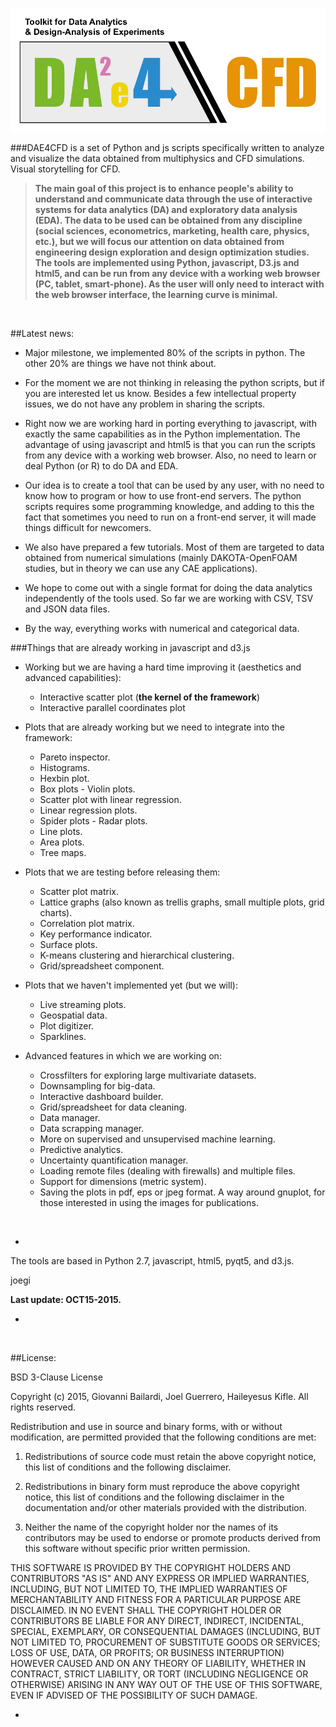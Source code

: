<!--# DAE4CFD-->

![](./daelogo.png)


###DAE4CFD is a set of Python and js scripts specifically written to analyze and visualize the data obtained from multiphysics and CFD simulations. Visual storytelling for CFD.

> **The main goal of this project is to enhance people's ability to understand and communicate data through the use of interactive systems for data analytics (DA) and exploratory data analysis (EDA). The data to be used can be obtained from any discipline (social sciences, econometrics, marketing, health care, physics, etc.), but we will focus our attention on data obtained from engineering design exploration and design optimization studies. The tools are implemented using Python, javascript, D3.js and html5, and can be run from any device with a working web browser (PC, tablet, smart-phone). As the user will only need to interact with the web browser interface, the learning curve is minimal.**

<!--We aim at studying the perceptual, cognitive and social factors affecting data analysis in order to improve the efficiency at which expert analysts work, and to lower barriers for non-experts.-->

&nbsp;
&nbsp;

##Latest news:

* Major milestone, we implemented 80% of the scripts in python. The other 20% are things we have not think about.

* For the moment we are not thinking in releasing the python scripts, but if you are interested let us know.  Besides a few intellectual property issues, we do not have any problem in sharing the scripts.

* Right now we are working hard in porting everything to javascript, with exactly the same capabilities as in the Python implementation. The advantage of using javascript and html5 is that you can run the scripts from any device with a working web browser. Also, no need to learn or deal Python (or R) to do DA and EDA.

* Our idea is to create a tool that can be used by any user, with no need to know how to program or how to use front-end servers. The python scripts requires some programming knowledge, and adding to this the fact that sometimes you need to run on a front-end server, it will made things difficult for newcomers.

* We also have prepared a few tutorials. Most of them are targeted to data obtained from numerical simulations (mainly DAKOTA-OpenFOAM studies, but in theory we can use any CAE applications).  

* We hope to come out with a single format for doing the data analytics independently of the tools used.  So far we are working with CSV, TSV and JSON data files. 

* By the way, everything works with numerical and categorical data.


###Things that are already working in javascript and d3.js

* Working but we are having a hard time improving it (aesthetics and advanced capabilities):

	* Interactive scatter plot (**the kernel of the framework**)
	* Interactive parallel coordinates plot
		
* Plots that are already working but we need to integrate into the framework:

  	* Pareto inspector.
  	* Histograms.
  	* Hexbin plot.
  	* Box plots - Violin plots.
  	* Scatter plot with linear regression.
  	* Linear regression plots.
  	* Spider plots - Radar plots.
  	* Line plots.
  	* Area plots.
  	* Tree maps.


* Plots that we are testing before releasing them:

	* Scatter plot matrix.
  	* Lattice graphs (also known as trellis graphs, small multiple plots, grid charts).
  	* Correlation plot matrix.
  	* Key performance indicator.
  	* Surface plots.
  	* K-means clustering and hierarchical clustering.
  	* Grid/spreadsheet component.

* Plots that we haven't implemented yet (but we will):
  	* Live streaming plots.
  	* Geospatial data.
  	* Plot digitizer.
  	* Sparklines.

* Advanced features in which we are working on:
	* Crossfilters for exploring large multivariate datasets.
	* Downsampling for big-data.
	* Interactive dashboard builder.
	* Grid/spreadsheet for data cleaning.
	* Data manager.
	* Data scrapping manager.
	* More on supervised and unsupervised machine learning.
	* Predictive analytics.
	* Uncertainty quantification manager.
	* Loading remote files (dealing with firewalls) and multiple files.
	* Support for dimensions (metric system).
	* Saving the plots in pdf, eps or jpeg format.  A way around gnuplot, for those interested in using the images for publications.

&nbsp;
&nbsp;


-

The tools are based in Python 2.7, javascript, html5, pyqt5, and d3.js.

joegi

**Last update: OCT15-2015.**

-
&nbsp;
&nbsp;


##License:

BSD 3-Clause License

Copyright (c) 2015, Giovanni Bailardi, Joel Guerrero, Haileyesus Kifle.
All rights reserved.

Redistribution and use in source and binary forms, with or without modification, are permitted provided that the following conditions are met:

1. Redistributions of source code must retain the above copyright notice, this list of conditions and the following disclaimer.

2. Redistributions in binary form must reproduce the above copyright notice, this list of conditions and the following disclaimer in the documentation and/or other materials provided with the distribution.

3. Neither the name of the copyright holder nor the names of its contributors may be used to endorse or promote products derived from this software without specific prior written permission.

THIS SOFTWARE IS PROVIDED BY THE COPYRIGHT HOLDERS AND CONTRIBUTORS "AS IS" AND ANY EXPRESS OR IMPLIED WARRANTIES, INCLUDING, BUT NOT LIMITED TO, THE IMPLIED WARRANTIES OF MERCHANTABILITY AND FITNESS FOR A PARTICULAR PURPOSE ARE DISCLAIMED. IN NO EVENT SHALL THE COPYRIGHT HOLDER OR CONTRIBUTORS BE LIABLE FOR ANY DIRECT, INDIRECT, INCIDENTAL, SPECIAL, EXEMPLARY, OR CONSEQUENTIAL DAMAGES (INCLUDING, BUT NOT LIMITED TO, PROCUREMENT OF SUBSTITUTE GOODS OR SERVICES; LOSS OF USE, DATA, OR PROFITS; OR BUSINESS INTERRUPTION) HOWEVER CAUSED AND ON ANY THEORY OF LIABILITY, WHETHER IN CONTRACT, STRICT LIABILITY, OR TORT (INCLUDING NEGLIGENCE OR OTHERWISE) ARISING IN ANY WAY OUT OF THE USE OF THIS SOFTWARE, EVEN IF ADVISED OF THE POSSIBILITY OF SUCH DAMAGE.

-




